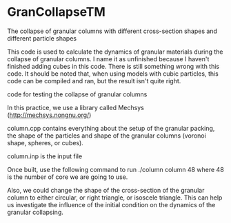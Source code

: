 # GranCollapseTM
The collapse of granular columns with different cross-section shapes and different particle shapes

This code is used to calculate the dynamics of granular materials during the collapse of granular columns. I name it as unfinished because I haven't finished adding cubes in this code. There is still something wrong with this code. It should be noted that, when using models with cubic particles, this code can be compiled and ran, but the result isn't quite right.

code for testing the collapse of granular columns

In this practice, we use a library called Mechsys (http://mechsys.nongnu.org/)

column.cpp contains everything about the setup of the granular packing, the shape of the particles and shape of the granular columns (voronoi shape, spheres, or cubes).

column.inp is the input file

Once built, use the following command to run ./column column 48 where 48 is the number of core we are going to use.

Also, we could change the shape of the cross-section of the granular column to either circular, or right triangle, or isoscele triangle. This can help us investigate the influence of the initial condition on the dynamics of the granular collapsing.
